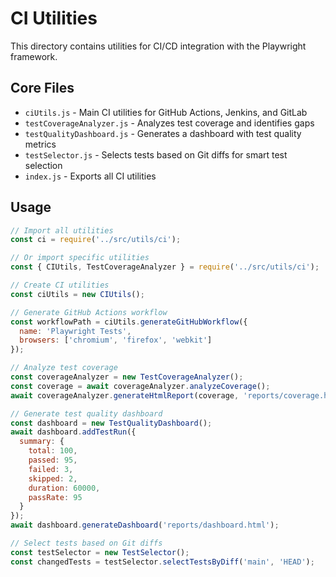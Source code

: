 # CI Utilities

This directory contains utilities for CI/CD integration with the Playwright framework.

## Core Files

- `ciUtils.js` - Main CI utilities for GitHub Actions, Jenkins, and GitLab
- `testCoverageAnalyzer.js` - Analyzes test coverage and identifies gaps
- `testQualityDashboard.js` - Generates a dashboard with test quality metrics
- `testSelector.js` - Selects tests based on Git diffs for smart test selection
- `index.js` - Exports all CI utilities

## Usage

```javascript
// Import all utilities
const ci = require('../src/utils/ci');

// Or import specific utilities
const { CIUtils, TestCoverageAnalyzer } = require('../src/utils/ci');

// Create CI utilities
const ciUtils = new CIUtils();

// Generate GitHub Actions workflow
const workflowPath = ciUtils.generateGitHubWorkflow({
  name: 'Playwright Tests',
  browsers: ['chromium', 'firefox', 'webkit']
});

// Analyze test coverage
const coverageAnalyzer = new TestCoverageAnalyzer();
const coverage = await coverageAnalyzer.analyzeCoverage();
await coverageAnalyzer.generateHtmlReport(coverage, 'reports/coverage.html');

// Generate test quality dashboard
const dashboard = new TestQualityDashboard();
await dashboard.addTestRun({
  summary: {
    total: 100,
    passed: 95,
    failed: 3,
    skipped: 2,
    duration: 60000,
    passRate: 95
  }
});
await dashboard.generateDashboard('reports/dashboard.html');

// Select tests based on Git diffs
const testSelector = new TestSelector();
const changedTests = testSelector.selectTestsByDiff('main', 'HEAD');
```